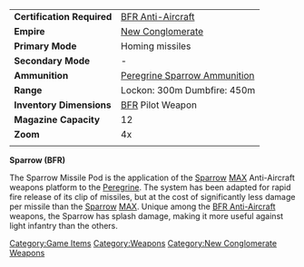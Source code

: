 |                            |                                                                            |
| -------------------------- | -------------------------------------------------------------------------- |
| **Certification Required** | [BFR Anti-Aircraft](BFR_Anti.$1.md "wikilink")                             |
| **Empire**                 | [New Conglomerate](New_Conglomerate.md "wikilink")                         |
| **Primary Mode**           | Homing missiles                                                            |
| **Secondary Mode**         | \-                                                                         |
| **Ammunition**             | [Peregrine Sparrow Ammunition](Peregrine_Sparrow_Ammunition.md "wikilink") |
| **Range**                  | Lockon: 300m Dumbfire: 450m                                                |
| **Inventory Dimensions**   | [BFR](BFR.md "wikilink") Pilot Weapon                                      |
| **Magazine Capacity**      | 12                                                                         |
| **Zoom**                   | 4x                                                                         |
|                            |                                                                            |

**Sparrow (BFR)**

The Sparrow Missile Pod is the application of the
[Sparrow](Sparrow.md "wikilink") [MAX](MAX.md "wikilink") Anti-Aircraft
weapons platform to the [Peregrine](Peregrine.md "wikilink"). The system
has been adapted for rapid fire release of its clip of missiles, but at
the cost of significantly less damage per missile than the
[Sparrow](Sparrow.md "wikilink") [MAX](MAX.md "wikilink"). Unique among the
[BFR Anti-Aircraft](BFR_Anti.$1.md "wikilink") weapons, the Sparrow
has splash damage, making it more useful against light infantry than the
others.

[Category:Game Items](Category:Game_Items.md "wikilink")
[Category:Weapons](Category:Weapons.md "wikilink") [Category:New
Conglomerate Weapons](Category:New_Conglomerate_Weapons.md "wikilink")

